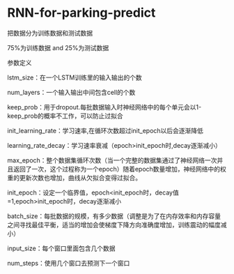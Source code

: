 # RNN-for-parking-predict

把数据分为训练数据和测试数据

75%为训练数据 and 25%为测试数据


参数定义

lstm_size：在一个LSTM训练里的输入输出的个数

num_layers：一个输入输出中间包含cell的个数

keep_prob：用于dropout.每批数据输入时神经网络中的每个单元会以1-keep_prob的概率不工作，可以防止过拟合

init_learning_rate：学习速率,在循环次数超过init_epoch以后会逐渐降低

learning_rate_decay：学习速率衰减（epoch>init_epoch时,decay逐渐减小）

max_epoch：整个数据集循环次数（当一个完整的数据集通过了神经网络一次并且返回了一次，这个过程称为一个epoch）随着epoch数量增加，神经网络中的权重的更新次数也增加，曲线从欠拟合变得过拟合。

init_epoch：设定一个临界值，epoch<init_epoch时，decay值=1,epoch>init_epoch时，decay逐渐减小

batch_size：每批数据的规模，有多少数据（调整是为了在内存效率和内存容量之间寻找最佳平衡，适当的增加会使梯度下降方向准确度增加，训练震动的幅度减小）

input_size：每个窗口里面包含几个数据

num_steps：使用几个窗口去预测下一个窗口

